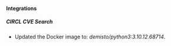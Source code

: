 #### Integrations
##### CIRCL CVE Search
- Updated the Docker image to: *demisto/python3:3.10.12.68714*.
